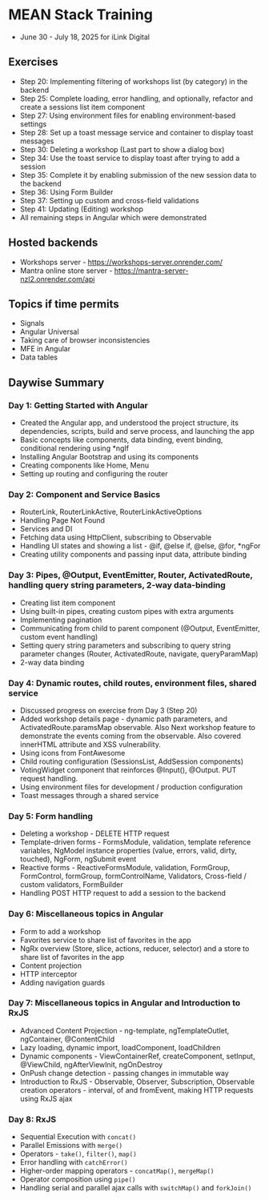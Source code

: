 # MEAN Stack Training
- June 30 - July 18, 2025 for iLink Digital

## Exercises
- Step 20: Implementing filtering of workshops list (by category) in the backend
- Step 25: Complete loading, error handling, and optionally, refactor and create a sessions list item component
- Step 27: Using environment files for enabling environment-based settings
- Step 28: Set up a toast message service and container to display toast messages
- Step 30: Deleting a workshop (Last part to show a dialog box)
- Step 34: Use the toast service to display toast after trying to add a session
- Step 35: Complete it by enabling submission of the new session data to the backend
- Step 36: Using Form Builder
- Step 37: Setting up custom and cross-field validations
- Step 41: Updating (Editing) workshop
- All remaining steps in Angular which were demonstrated


## Hosted backends
- Workshops server - https://workshops-server.onrender.com/
- Mantra online store server - https://mantra-server-nzl2.onrender.com/api

## Topics if time permits
- Signals
- Angular Universal
- Taking care of browser inconsistencies
- MFE in Angular
- Data tables

## Daywise Summary

### Day 1: Getting Started with Angular
- Created the Angular app, and understood the project structure, its dependencies, scripts, build and serve process, and launching the app
- Basic concepts like components, data binding, event binding, conditional rendering using *ngIf
- Installing Angular Bootstrap and using its components
- Creating components like Home, Menu
- Setting up routing and configuring the router

### Day 2: Component and Service Basics
- RouterLink, RouterLinkActive, RouterLinkActiveOptions
- Handling Page Not Found
- Services and DI
- Fetching data using HttpClient, subscribing to Observable
- Handling UI states and showing a list - @if, @else if, @else, @for, *ngFor
- Creating utility components and passing input data, attribute binding

### Day 3: Pipes, @Output, EventEmitter, Router, ActivatedRoute, handling query string parameters, 2-way data-binding
- Creating list item component
- Using built-in pipes, creating custom pipes with extra arguments
- Implementing pagination
- Communicating from child to parent component (@Output, EventEmitter, custom event handling)
- Setting query string parameters and subscribing to query string parameter changes (Router, ActivatedRoute, navigate, queryParamMap)
- 2-way data binding

### Day 4: Dynamic routes, child routes, environment files, shared service
- Discussed progress on exercise from Day 3 (Step 20)
- Added workshop details page - dynamic path parameters, and ActivatedRoute.paramsMap observable. Also Next workshop feature to demonstrate the events coming from the observable. Also covered innerHTML attribute and XSS vulnerability.
- Using icons from FontAwesome
- Child routing configuration (SessionsList, AddSession components)
- VotingWidget component that reinforces @Input(), @Output. PUT request handling.
- Using environment files for development / production configuration
- Toast messages through a shared service

### Day 5: Form handling
- Deleting a workshop - DELETE HTTP request
- Template-driven forms - FormsModule, validation, template reference variables, NgModel instance properties (value, errors, valid, dirty, touched), NgForm, ngSubmit event
- Reactive forms - ReactiveFormsModule, validation, FormGroup, FormControl, formGroup, formControlName, Validators, Cross-field / custom validators, FormBuilder
- Handling POST HTTP request to add a session to the backend

### Day 6: Miscellaneous topics in Angular
- Form to add a workshop
- Favorites service to share list of favorites in the app
- NgRx overview (Store, slice, actions, reducer, selector) and a store to share list of favorites in the app
- Content projection
- HTTP interceptor
- Adding navigation guards

### Day 7: Miscellaneous topics in Angular and Introduction to RxJS
- Advanced Content Projection - ng-template, ngTemplateOutlet, ngContainer, @ContentChild
- Lazy loading, dynamic import, loadComponent, loadChildren
- Dynamic components - ViewContainerRef, createComponent, setInput, @ViewChild, ngAfterViewInit, ngOnDestroy
- OnPush change detection - passing changes in immutable way
- Introduction to RxJS - Observable, Observer, Subscription, Observable creation operators - interval, of and fromEvent, making HTTP requests using RxJS ajax

### Day 8: RxJS
- Sequential Execution with `concat()`
- Parallel Emissions with `merge()`
- Operators - `take()`, `filter()`, `map()`
- Error handling with `catchError()`
- Higher-order mapping operators - `concatMap()`, `mergeMap()`
- Operator composition using `pipe()`
- Handling serial and parallel ajax calls with `switchMap()` and `forkJoin()`